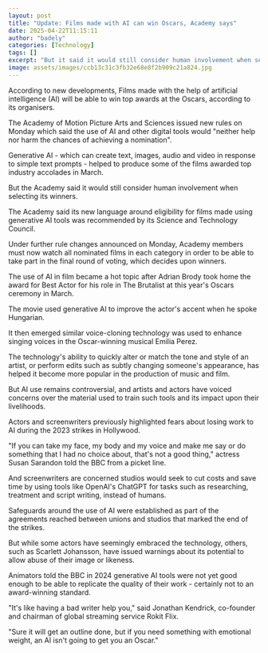 ```yaml
---
layout: post
title: "Update: Films made with AI can win Oscars, Academy says"
date: 2025-04-22T11:15:11
author: "badely"
categories: [Technology]
tags: []
excerpt: "But it said it would still consider human involvement when selecting winners."
image: assets/images/ccb13c31c3fb32e68e8f2b909c21a824.jpg
---
```


According to new developments, Films made with the help of artificial intelligence (AI) will be able to win top awards at the Oscars, according to its organisers.

The Academy of Motion Picture Arts and Sciences issued new rules on Monday which said the use of AI and other digital tools would "neither help nor harm the chances of achieving a nomination".

Generative AI -  which can create text, images, audio and video in response to simple text prompts - helped to produce some of the films awarded top industry accolades in March.

But the Academy said it would still consider human involvement when selecting its winners.

The Academy said its new language around eligibility for films made using generative AI tools was recommended by its Science and Technology Council.

Under further rule changes announced on Monday, Academy members must now watch all nominated films in each category in order to be able to take part in the final round of voting, which decides upon winners.

The use of AI in film became a hot topic after Adrian Brody took home the award for Best Actor for his role in The Brutalist at this year's Oscars ceremony in March.

The movie used generative AI to improve the actor's accent when he spoke Hungarian.

It then emerged similar voice-cloning technology was used to enhance singing voices in the Oscar-winning musical Emilia Perez.

The technology's ability to quickly alter or match the tone and style of an artist, or perform edits such as subtly changing someone's appearance, has helped it become  more popular in the production of music and film.

But AI use remains controversial, and artists and actors have voiced concerns over the material used to train such tools and its impact upon their livelihoods.

Actors and screenwriters previously highlighted fears about losing work to AI during the 2023 strikes in Hollywood.

"If you can take my face, my body and my voice and make me say or do something that I had no choice about, that's not a good thing," actress Susan Sarandon told the BBC from a picket line.

And screenwriters are concerned studios would seek to cut costs and save time by using tools like OpenAI's ChatGPT for tasks such as researching, treatment and script writing, instead of humans.

Safeguards around the use of AI were established as part of the agreements reached between unions and studios that marked the end of the strikes.

But while some actors have seemingly embraced the technology, others, such as Scarlett Johansson, have issued warnings about its potential to allow abuse of their image or likeness.

Animators told the BBC in 2024 generative AI tools were not yet good enough to be able to replicate the quality of their work - certainly not to an award-winning standard.

"It's like having a bad writer help you," said Jonathan Kendrick, co-founder and chairman of global streaming service Rokit Flix. 

"Sure it will get an outline done, but if you need something with emotional weight, an AI isn't going to get you an Oscar."


